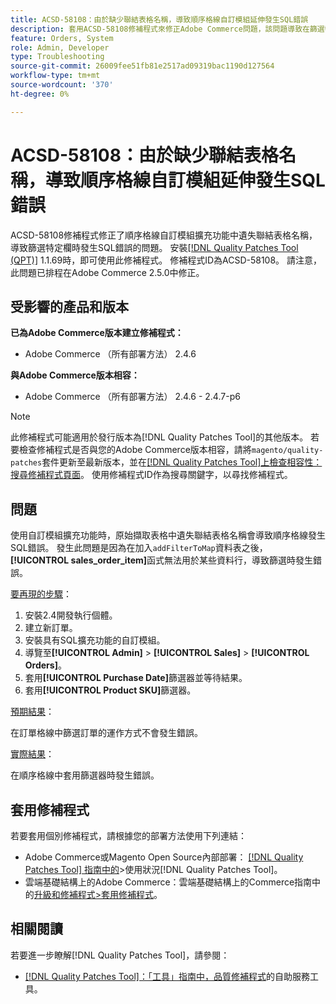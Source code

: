 ```yaml
---
title: ACSD-58108：由於缺少聯結表格名稱，導致順序格線自訂模組延伸發生SQL錯誤
description: 套用ACSD-58108修補程式來修正Adobe Commerce問題，該問題導致在篩選特定欄時，順序格線自訂模組擴充功能中遺失聯結表格名稱而發生SQL錯誤。
feature: Orders, System
role: Admin, Developer
type: Troubleshooting
source-git-commit: 26009fee51fb81e2517ad09319bac1190d127564
workflow-type: tm+mt
source-wordcount: '370'
ht-degree: 0%

---
```



# ACSD-58108：由於缺少聯結表格名稱，導致順序格線自訂模組延伸發生SQL錯誤

ACSD-58108修補程式修正了順序格線自訂模組擴充功能中遺失聯結表格名稱，導致篩選特定欄時發生SQL錯誤的問題。 安裝[[!DNL Quality Patches Tool (QPT)]](/help/tools/quality-patches-tool/quality-patches-tool-to-self-serve-quality-patches.md) 1.1.69時，即可使用此修補程式。 修補程式ID為ACSD-58108。 請注意，此問題已排程在Adobe Commerce 2.5.0中修正。

## 受影響的產品和版本

**已為Adobe Commerce版本建立修補程式：**

* Adobe Commerce （所有部署方法） 2.4.6

**與Adobe Commerce版本相容：**

* Adobe Commerce （所有部署方法） 2.4.6 - 2.4.7-p6

>[!NOTE]
>
>此修補程式可能適用於發行版本為[!DNL Quality Patches Tool]的其他版本。 若要檢查修補程式是否與您的Adobe Commerce版本相容，請將`magento/quality-patches`套件更新至最新版本，並在[[!DNL Quality Patches Tool]上檢查相容性：搜尋修補程式頁面](https://experienceleague.adobe.com/tools/commerce-quality-patches/index.html)。 使用修補程式ID作為搜尋關鍵字，以尋找修補程式。

## 問題

使用自訂模組擴充功能時，原始擷取表格中遺失聯結表格名稱會導致順序格線發生SQL錯誤。 發生此問題是因為在加入`addFilterToMap`資料表之後，**[!UICONTROL sales_order_item]**&#x200B;函式無法用於某些資料行，導致篩選時發生錯誤。

<u>要再現的步驟</u>：

01. 安裝2.4開發執行個體。
02. 建立新訂單。
03. 安裝具有SQL擴充功能的自訂模組。
04. 導覽至&#x200B;**[!UICONTROL Admin]** > **[!UICONTROL Sales]** > **[!UICONTROL Orders]**。
05. 套用&#x200B;**[!UICONTROL Purchase Date]**&#x200B;篩選器並等待結果。
06. 套用&#x200B;**[!UICONTROL Product SKU]**&#x200B;篩選器。

<u>預期結果</u>：

在訂單格線中篩選訂單的運作方式不會發生錯誤。

<u>實際結果</u>：

在順序格線中套用篩選器時發生錯誤。

## 套用修補程式

若要套用個別修補程式，請根據您的部署方法使用下列連結：

* Adobe Commerce或Magento Open Source內部部署： [[!DNL Quality Patches Tool] 指南中的](/help/tools/quality-patches-tool/usage.md)>使用狀況[!DNL Quality Patches Tool]。
* 雲端基礎結構上的Adobe Commerce：雲端基礎結構上的Commerce指南中的[升級和修補程式>套用修補程式](https://experienceleague.adobe.com/docs/commerce-cloud-service/user-guide/develop/upgrade/apply-patches.html)。

## 相關閱讀

若要進一步瞭解[!DNL Quality Patches Tool]，請參閱：

* [[!DNL Quality Patches Tool]：「工具」指南中，品質修補程式](/help/tools/quality-patches-tool/quality-patches-tool-to-self-serve-quality-patches.md)的自助服務工具。
